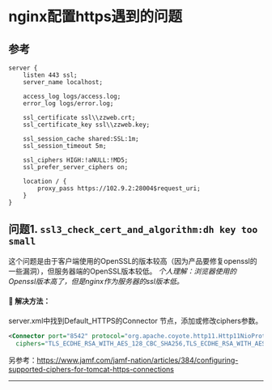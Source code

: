 nginx配置https遇到的问题
==

## 参考
```nginx
server {
	listen 443 ssl;
	server_name localhost;

	access_log logs/access.log;
	error_log logs/error.log;

	ssl_certificate ssl\\zzweb.crt;
	ssl_certificate_key ssl\\zzweb.key;

	ssl_session_cache shared:SSL:1m;
	ssl_session_timeout 5m;

	ssl_ciphers HIGH:!aNULL:!MD5;
	ssl_prefer_server_ciphers on;

	location / {
		proxy_pass https://102.9.2:28004$request_uri;
	}
}
```


## 问题1. `ssl3_check_cert_and_algorithm:dh key too small`
这个问题是由于客户端使用的OpenSSL的版本较高（因为产品要修复openssl的一些漏洞），但服务器端的OpenSSL版本较低。
*个人理解：浏览器使用的Openssl版本高了，但是nginx作为服务器的ssl版本低。*

#### :construction: 解决方法：
server.xml中找到Default_HTTPS的Connector 节点，添加或修改ciphers参数。
```xml
<Connector port="8542" protocol="org.apache.coyote.http11.Http11NioProtocol" SSLEnabled ="true" sslProtocol ="TLS" maxThreads="150" 
  ciphers="TLS_ECDHE_RSA_WITH_AES_128_CBC_SHA256,TLS_ECDHE_RSA_WITH_AES_128_CBC_SHA,TLS_ECDHE_RSA_WITH_AES_256_CBC_SHA384,TLS_ECDHE_RSA_WITH_AES_256_CBC_SHA,TLS_RSA_WITH_AES_128_CBC_SHA256,TLS_RSA_WITH_AES_128_CBC_SHA,TLS_RSA_WITH_AES_256_CBC_SHA256,TLS_RSA_WITH_AES_256_CBC_SHA"  .../>     
```
另参考：https://www.jamf.com/jamf-nation/articles/384/configuring-supported-ciphers-for-tomcat-https-connections

---


